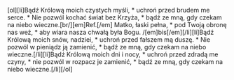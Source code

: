 [ol][li]Bądź Królową moich czystych myśli, * uchroń przed brudem me serce. * Nie pozwól kochać świat bez Krzyża, * bądź ze mną, gdy czekam na niebo wieczne.[br/][em]Ref.[/em] Matko, łaski pełna, * pod Twoją obronę nas weź, * aby wiara nasza chwałą była Bogu. /[em]bis[/em][/li][li]Bądź Królową moich snów, nadziei, * uchroń przed fałszem mą duszę. * Nie pozwól w pieniądz ją zamienić, * bądź ze mną, gdy czekam na niebo wieczne.[/li][li]Bądź Królową moich dni i nocy, * uchroń przed zdradą me czyny, * nie pozwól w rozpacz je zamienić, * bądź ze mną, gdy czekam na niebo wieczne.[/li][/ol]